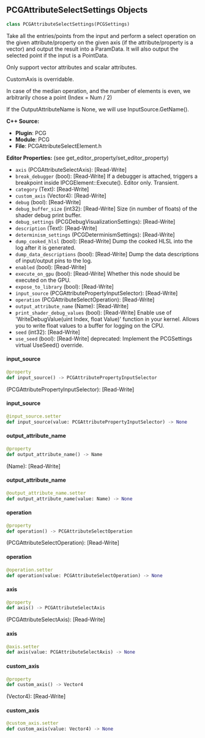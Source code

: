 ## PCGAttributeSelectSettings Objects

```python
class PCGAttributeSelectSettings(PCGSettings)
```

Take all the entries/points from the input and perform a select operation on the given attribute/property on the given axis
(if the attribute/property is a vector) and output the result into a ParamData.
It will also output the selected point if the input is a PointData.

Only support vector attributes and scalar attributes.

CustomAxis is overridable.

In case of the median operation, and the number of elements is even, we arbitrarily chose a point (Index = Num / 2)

If the OutputAttributeName is None, we will use InputSource.GetName().

**C++ Source:**

- **Plugin**: PCG
- **Module**: PCG
- **File**: PCGAttributeSelectElement.h

**Editor Properties:** (see get_editor_property/set_editor_property)

- ``axis`` (PCGAttributeSelectAxis):  [Read-Write]
- ``break_debugger`` (bool):  [Read-Write] If a debugger is attached, triggers a breakpoint inside IPCGElement::Execute(). Editor only. Transient.
- ``category`` (Text):  [Read-Write]
- ``custom_axis`` (Vector4):  [Read-Write]
- ``debug`` (bool):  [Read-Write]
- ``debug_buffer_size`` (int32):  [Read-Write] Size (in number of floats) of the shader debug print buffer.
- ``debug_settings`` (PCGDebugVisualizationSettings):  [Read-Write]
- ``description`` (Text):  [Read-Write]
- ``determinism_settings`` (PCGDeterminismSettings):  [Read-Write]
- ``dump_cooked_hlsl`` (bool):  [Read-Write] Dump the cooked HLSL into the log after it is generated.
- ``dump_data_descriptions`` (bool):  [Read-Write] Dump the data descriptions of input/output pins to the log.
- ``enabled`` (bool):  [Read-Write]
- ``execute_on_gpu`` (bool):  [Read-Write] Whether this node should be executed on the GPU.
- ``expose_to_library`` (bool):  [Read-Write]
- ``input_source`` (PCGAttributePropertyInputSelector):  [Read-Write]
- ``operation`` (PCGAttributeSelectOperation):  [Read-Write]
- ``output_attribute_name`` (Name):  [Read-Write]
- ``print_shader_debug_values`` (bool):  [Read-Write] Enable use of 'WriteDebugValue(uint Index, float Value)' function in your kernel. Allows you to write float values to a buffer for logging on the CPU.
- ``seed`` (int32):  [Read-Write]
- ``use_seed`` (bool):  [Read-Write]
  deprecated: Implement the PCGSettings virtual UseSeed() override.

<a id="unreal.PCGAttributeSelectSettings.input_source"></a>

#### input_source

```python
@property
def input_source() -> PCGAttributePropertyInputSelector
```

(PCGAttributePropertyInputSelector):  [Read-Write]

<a id="unreal.PCGAttributeSelectSettings.input_source"></a>

#### input_source

```python
@input_source.setter
def input_source(value: PCGAttributePropertyInputSelector) -> None
```

<a id="unreal.PCGAttributeSelectSettings.output_attribute_name"></a>

#### output_attribute_name

```python
@property
def output_attribute_name() -> Name
```

(Name):  [Read-Write]

<a id="unreal.PCGAttributeSelectSettings.output_attribute_name"></a>

#### output_attribute_name

```python
@output_attribute_name.setter
def output_attribute_name(value: Name) -> None
```

<a id="unreal.PCGAttributeSelectSettings.operation"></a>

#### operation

```python
@property
def operation() -> PCGAttributeSelectOperation
```

(PCGAttributeSelectOperation):  [Read-Write]

<a id="unreal.PCGAttributeSelectSettings.operation"></a>

#### operation

```python
@operation.setter
def operation(value: PCGAttributeSelectOperation) -> None
```

<a id="unreal.PCGAttributeSelectSettings.axis"></a>

#### axis

```python
@property
def axis() -> PCGAttributeSelectAxis
```

(PCGAttributeSelectAxis):  [Read-Write]

<a id="unreal.PCGAttributeSelectSettings.axis"></a>

#### axis

```python
@axis.setter
def axis(value: PCGAttributeSelectAxis) -> None
```

<a id="unreal.PCGAttributeSelectSettings.custom_axis"></a>

#### custom_axis

```python
@property
def custom_axis() -> Vector4
```

(Vector4):  [Read-Write]

<a id="unreal.PCGAttributeSelectSettings.custom_axis"></a>

#### custom_axis

```python
@custom_axis.setter
def custom_axis(value: Vector4) -> None
```

<a id="unreal.PCGBoundsModifierSettings"></a>